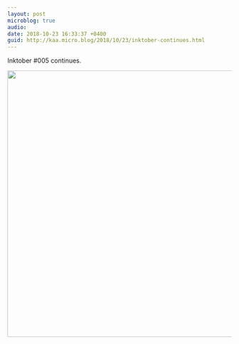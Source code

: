 ```yaml
---
layout: post
microblog: true
audio: 
date: 2018-10-23 16:33:37 +0400
guid: http://kaa.micro.blog/2018/10/23/inktober-continues.html
---
```

Inktober #005 continues.

<img src="http://micro.kaa.bz/uploads/2018/956d937b9a.jpg" width="600" height="600" />
